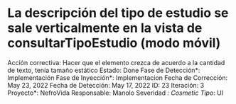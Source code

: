 # La descripción del tipo de estudio se sale verticalmente en la vista de consultarTipoEstudio (modo móvil)

Acción correctiva: Hacer que el elemento crezca de acuerdo a la cantidad de texto, tenía tamaño estático
Estado: Done
Fase de Detección*: Implementación
Fase de Inyección*: Implementacion
Fecha de Corrección: May 23, 2022
Fecha de Detección: May 17, 2022
ID: 23
Iteración: 3
Proyecto*: NefroVida
Responsable: Manolo
Severidad *: Cosmetic
Tipo*: UI